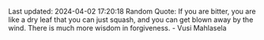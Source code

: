 Last updated: 2024-04-02 17:20:18
Random Quote: If you are bitter, you are like a dry leaf that you can just squash, and you can get blown away by the wind. There is much more wisdom in forgiveness. - Vusi Mahlasela